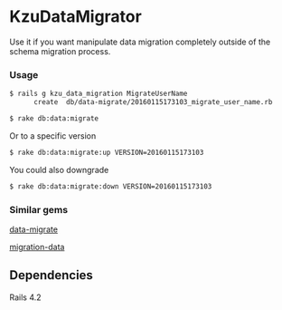# KzuDataMigrator

Use it if you want manipulate data migration completely outside of the schema migration process.


### Usage
````bash
$ rails g kzu_data_migration MigrateUserName
      create  db/data-migrate/20160115173103_migrate_user_name.rb
````

````bash
$ rake db:data:migrate
````

Or to a specific version

````bash
$ rake db:data:migrate:up VERSION=20160115173103
````

You could also downgrade
````bash
$ rake db:data:migrate:down VERSION=20160115173103
````

### Similar gems

[data-migrate](https://github.com/ajvargo/data-migrate)

[migration-data](https://github.com/ka8725/migration_data)

## Dependencies

Rails 4.2

